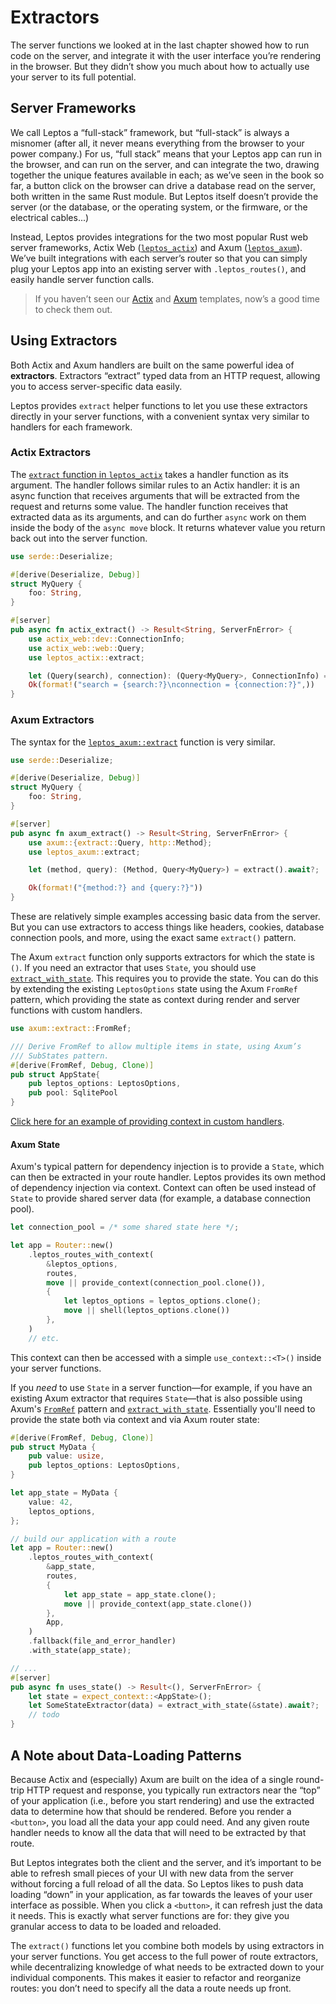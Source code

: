 # Extractors

The server functions we looked at in the last chapter showed how to run code on the server, and integrate it with the user interface you’re rendering in the browser. But they didn’t show you much about how to actually use your server to its full potential.

## Server Frameworks

We call Leptos a “full-stack” framework, but “full-stack” is always a misnomer (after all, it never means everything from the browser to your power company.) For us, “full stack” means that your Leptos app can run in the browser, and can run on the server, and can integrate the two, drawing together the unique features available in each; as we’ve seen in the book so far, a button click on the browser can drive a database read on the server, both written in the same Rust module. But Leptos itself doesn’t provide the server (or the database, or the operating system, or the firmware, or the electrical cables...)

Instead, Leptos provides integrations for the two most popular Rust web server frameworks, Actix Web ([`leptos_actix`](https://docs.rs/leptos_actix/latest/leptos_actix/)) and Axum ([`leptos_axum`](https://docs.rs/leptos_axum/latest/leptos_axum/)). We’ve built integrations with each server’s router so that you can simply plug your Leptos app into an existing server with `.leptos_routes()`, and easily handle server function calls.

> If you haven’t seen our [Actix](https://github.com/leptos-rs/start-actix) and [Axum](https://github.com/leptos-rs/start-axum) templates, now’s a good time to check them out.

## Using Extractors

Both Actix and Axum handlers are built on the same powerful idea of **extractors**. Extractors “extract” typed data from an HTTP request, allowing you to access server-specific data easily.

Leptos provides `extract` helper functions to let you use these extractors directly in your server functions, with a convenient syntax very similar to handlers for each framework.

### Actix Extractors

The [`extract` function in `leptos_actix`](https://docs.rs/leptos_actix/latest/leptos_actix/fn.extract.html) takes a handler function as its argument. The handler follows similar rules to an Actix handler: it is an async function that receives arguments that will be extracted from the request and returns some value. The handler function receives that extracted data as its arguments, and can do further `async` work on them inside the body of the `async move` block. It returns whatever value you return back out into the server function.

```rust
use serde::Deserialize;

#[derive(Deserialize, Debug)]
struct MyQuery {
    foo: String,
}

#[server]
pub async fn actix_extract() -> Result<String, ServerFnError> {
    use actix_web::dev::ConnectionInfo;
    use actix_web::web::Query;
    use leptos_actix::extract;

    let (Query(search), connection): (Query<MyQuery>, ConnectionInfo) = extract().await?;
    Ok(format!("search = {search:?}\nconnection = {connection:?}",))
}
```

### Axum Extractors

The syntax for the [`leptos_axum::extract`](https://docs.rs/leptos_axum/latest/leptos_axum/fn.extract.html) function is very similar.

```rust
use serde::Deserialize;

#[derive(Deserialize, Debug)]
struct MyQuery {
    foo: String,
}

#[server]
pub async fn axum_extract() -> Result<String, ServerFnError> {
    use axum::{extract::Query, http::Method};
    use leptos_axum::extract;

    let (method, query): (Method, Query<MyQuery>) = extract().await?;

    Ok(format!("{method:?} and {query:?}"))
}
```

These are relatively simple examples accessing basic data from the server. But you can use extractors to access things like headers, cookies, database connection pools, and more, using the exact same `extract()` pattern.

The Axum `extract` function only supports extractors for which the state is `()`. If you need an extractor that uses `State`, you should use [`extract_with_state`](https://docs.rs/leptos_axum/latest/leptos_axum/fn.extract_with_state.html). This requires you to provide the state. You can do this by extending the existing `LeptosOptions` state using the Axum `FromRef` pattern, which providing the state as context during render and server functions with custom handlers.

```rust
use axum::extract::FromRef;

/// Derive FromRef to allow multiple items in state, using Axum’s
/// SubStates pattern.
#[derive(FromRef, Debug, Clone)]
pub struct AppState{
    pub leptos_options: LeptosOptions,
    pub pool: SqlitePool
}
```

[Click here for an example of providing context in custom handlers](https://github.com/leptos-rs/leptos/blob/19ea6fae6aec2a493d79cc86612622d219e6eebb/examples/session_auth_axum/src/main.rs#L24-L44).

#### Axum State

Axum's typical pattern for dependency injection is to provide a `State`, which can then be extracted in your route handler. Leptos provides its own method of dependency injection via context. Context can often be used instead of `State` to provide shared server data (for example, a database connection pool).

```rust
let connection_pool = /* some shared state here */;

let app = Router::new()
    .leptos_routes_with_context(
        &leptos_options,
        routes,
        move || provide_context(connection_pool.clone()),
        {
            let leptos_options = leptos_options.clone();
            move || shell(leptos_options.clone())
        },
    )
    // etc.
```

This context can then be accessed with a simple `use_context::<T>()` inside your server functions.

If you _need_ to use `State` in a server function—for example, if you have an existing Axum extractor that requires `State`—that is also possible using Axum's [`FromRef`](https://docs.rs/axum/latest/axum/extract/derive.FromRef.html) pattern and [`extract_with_state`](https://docs.rs/leptos_axum/latest/leptos_axum/fn.extract_with_state.html). Essentially you'll need to provide the state both via context and via Axum router state:

```rust
#[derive(FromRef, Debug, Clone)]
pub struct MyData {
    pub value: usize,
    pub leptos_options: LeptosOptions,
}

let app_state = MyData {
    value: 42,
    leptos_options,
};

// build our application with a route
let app = Router::new()
    .leptos_routes_with_context(
        &app_state,
        routes,
        {
            let app_state = app_state.clone();
            move || provide_context(app_state.clone())
        },
        App,
    )
    .fallback(file_and_error_handler)
    .with_state(app_state);

// ...
#[server]
pub async fn uses_state() -> Result<(), ServerFnError> {
    let state = expect_context::<AppState>();
    let SomeStateExtractor(data) = extract_with_state(&state).await?;
    // todo
}
```

## A Note about Data-Loading Patterns

Because Actix and (especially) Axum are built on the idea of a single round-trip HTTP request and response, you typically run extractors near the “top” of your application (i.e., before you start rendering) and use the extracted data to determine how that should be rendered. Before you render a `<button>`, you load all the data your app could need. And any given route handler needs to know all the data that will need to be extracted by that route.

But Leptos integrates both the client and the server, and it’s important to be able to refresh small pieces of your UI with new data from the server without forcing a full reload of all the data. So Leptos likes to push data loading “down” in your application, as far towards the leaves of your user interface as possible. When you click a `<button>`, it can refresh just the data it needs. This is exactly what server functions are for: they give you granular access to data to be loaded and reloaded.

The `extract()` functions let you combine both models by using extractors in your server functions. You get access to the full power of route extractors, while decentralizing knowledge of what needs to be extracted down to your individual components. This makes it easier to refactor and reorganize routes: you don’t need to specify all the data a route needs up front.
